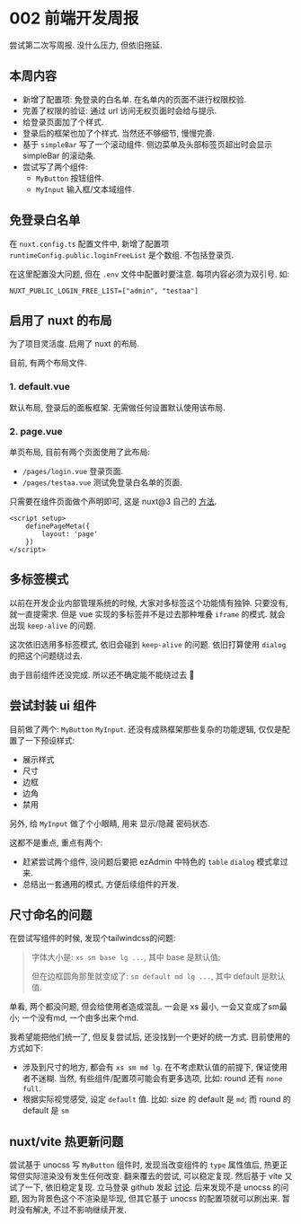 <!--
 * @Author: NMTuan
 * @Email: NMTuan@qq.com
 * @Date: 2022-07-14 14:59:46
 * @LastEditTime: 2022-07-22 17:07:19
 * @LastEditors: NMTuan
 * @Description: 
 * @FilePath: \muyi.dev\docs\logs\2022-07-15.md
-->
# 002 前端开发周报

尝试第二次写周报. 没什么压力, 但依旧拖延.

## 本周内容

* 新增了配置项: 免登录的白名单. 在名单内的页面不进行权限校验. 
* 完善了权限的验证: 通过 url 访问无权页面时会给与提示.
* 给登录页面加了个样式.
* 登录后的框架也加了个样式. 当然还不够细节, 慢慢完善.
* 基于 `simpleBar` 写了一个滚动组件. 侧边菜单及头部标签页超出时会显示 simpleBar 的滚动条.
* 尝试写了两个组件:
  * `MyButton` 按钮组件.
  * `MyInput` 输入框/文本域组件.


## 免登录白名单

在 `nuxt.config.ts` 配置文件中, 新增了配置项 `runtimeConfig.public.loginFreeList` 是个数组. 不包括登录页.

在这里配置没大问题, 但在 `.env` 文件中配置时要注意. 每项内容必须为双引号. 如:
```
NUXT_PUBLIC_LOGIN_FREE_LIST=["admin", "testaa"]
```

## 启用了 nuxt 的布局

为了项目灵活度. 启用了 nuxt 的布局.

目前, 有两个布局文件. 

### 1. default.vue

默认布局, 登录后的面板框架. 无需做任何设置默认使用该布局.


### 2. page.vue

单页布局, 目前有两个页面使用了此布局:
* `/pages/login.vue` 登录页面.
* `/pages/testaa.vue` 测试免登录白名单的页面.

只需要在组件页面做个声明即可, 这是 nuxt@3 自己的 [方法](https://v3.nuxtjs.org/guide/directory-structure/layouts#changing-the-layout-dynamically).

```vue
<script setup>
    definePageMeta({
        layout: 'page'
    })
</script>
```

## 多标签模式

以前在开发企业内部管理系统的时候, 大家对多标签这个功能情有独钟. 只要没有, 就一直提需求. 但是 vue 实现的多标签并不是过去那种堆叠 `iframe` 的模式. 就会出现 `keep-alive` 的问题. 

这次依旧选用多标签模式, 依旧会碰到 `keep-alive` 的问题. 依旧打算使用 `dialog` 的把这个问题绕过去.

由于目前组件还没完成. 所以还不确定能不能绕过去 🤣


## 尝试封装 ui 组件

目前做了两个: `MyButton` `MyInput`. 还没有成熟框架那些复杂的功能逻辑, 仅仅是配置了一下预设样式:
* 展示样式
* 尺寸
* 边框
* 边角
* 禁用

另外, 给 `MyInput` 做了个小眼睛, 用来 显示/隐藏 密码状态.

这都不是重点, 重点有两个:
* 赶紧尝试两个组件, 没问题后要把 ezAdmin 中特色的 `table` `dialog` 模式拿过来.
* 总结出一套通用的模式, 方便后续组件的开发.


## 尺寸命名的问题

在尝试写组件的时候, 发现个tailwindcss的问题: 

> 字体大小是: `xs sm base lg ...`, 其中 base 是默认值;
> 
> 但在边框圆角那里就变成了: `sm default md lg ...`, 其中 default 是默认值.

单看, 两个都没问题, 但会给使用者造成混乱. 一会是 xs 最小, 一会又变成了sm最小; 一个没有md, 一个由多出来个md.

我希望能把他们统一了, 但反复尝试后, 还没找到一个更好的统一方式. 目前使用的方式如下:
* 涉及到尺寸的地方, 都会有 `xs sm md lg`. 在不考虑默认值的前提下, 保证使用者不迷糊. 当然, 有些组件/配置项可能会有更多选项, 比如: round 还有 `none full`.
* 根据实际视觉感受, 设定 `default` 值. 比如: size 的 default 是 `md`; 而 round 的 default 是 `sm`




## nuxt/vite 热更新问题

尝试基于 unocss 写 `MyButton` 组件时, 发现当改变组件的 `type` 属性值后, 热更正常但实际渲染没有发生任何改变. 翻来覆去的尝试, 可以稳定复现. 然后基于 vite 又试了一下, 依旧稳定复现. 立马登录 github 发起 [讨论](https://github.com/unocss/unocss/discussions/1233). 后来发现不是 unocss 的问题, 因为背景色这个不渲染是毕现, 但其它基于 unocss 的配置项就可以刷出来. 暂时没有解决, 不过不影响继续开发.
